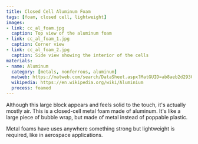 ```yaml
---
title: Closed Cell Aluminum Foam
tags: [foam, closed cell, lightweight]
images:
- link: cc_al_foam.jpg
  caption: Top view of the aluminum foam
- link: cc_al_foam_1.jpg
  caption: Corner view
- link: cc_al_foam_2.jpg
  caption: Side view showing the interior of the cells
materials:
- name: Aluminum
  category: [metals, nonferrous, aluminum]
  matweb: https://matweb.com/search/DataSheet.aspx?MatGUID=ab8aeb2d293041c4a844e397b5cfbd4e
  wikipedia: https://en.wikipedia.org/wiki/Aluminium
  process: foamed
---
```


Although this large block appears and feels solid to the touch, it's actually mostly air. This is a closed-cell metal foam made of aluminum. It's like a large piece of bubble wrap, but made of metal instead of poppable plastic.

Metal foams have uses anywhere something strong but lightweight is required, like in aerospace applications.
